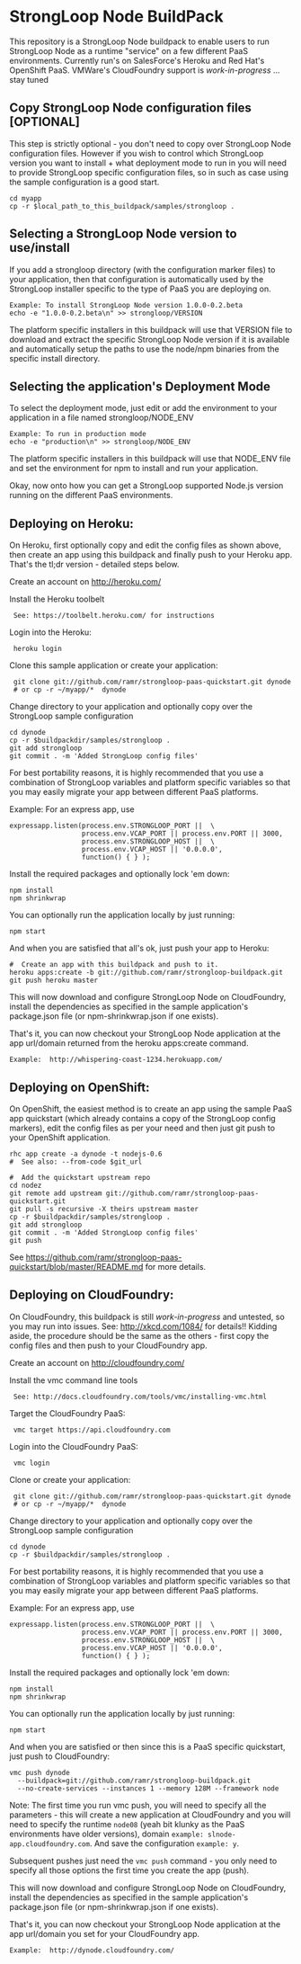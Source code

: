 StrongLoop Node BuildPack
=========================

This repository is a StrongLoop Node buildpack to enable users to run
StrongLoop Node as a runtime "service" on a few different PaaS
environments. Currently run's on SalesForce's Heroku and Red Hat's
OpenShift PaaS.
VMWare's CloudFoundry support is *work-in-progress*  ... stay tuned


Copy StrongLoop Node configuration files [OPTIONAL]
---------------------------------------------------
This step is strictly optional - you don't need to copy over StrongLoop
Node configuration files. However if you wish to control which StrongLoop
version you want to install + what deployment mode to run in you will need
to provide StrongLoop specific configuration files, so in such as case
using the sample configuration is a good start.

    cd myapp
    cp -r $local_path_to_this_buildpack/samples/strongloop .


Selecting a StrongLoop Node version to use/install
--------------------------------------------------
If you add a strongloop directory (with the configuration marker
files) to your application, then that configuration is automatically used
by the StrongLoop installer specific to the type of PaaS you are
deploying on. 

    Example: To install StrongLoop Node version 1.0.0-0.2.beta
    echo -e "1.0.0-0.2.beta\n" >> strongloop/VERSION

The platform specific installers in this buildpack will use that VERSION
file to download and extract the specific StrongLoop Node version if it
is available and automatically setup the paths to use the node/npm
binaries from the specific install directory.


Selecting the application's Deployment Mode
-------------------------------------------
To select the deployment mode, just edit or add the environment to your
application in a file named strongloop/NODE_ENV

    Example: To run in production mode
    echo -e "production\n" >> strongloop/NODE_ENV

The platform specific installers in this buildpack will use that NODE_ENV
file and set the environment for npm to install and run your application.

Okay, now onto how you can get a StrongLoop supported Node.js version
running on the different PaaS environments.


Deploying on Heroku:
--------------------
On Heroku, first optionally copy and edit the config files as shown above,
then create an app using this buildpack and finally push to your Heroku app.
That's the tl;dr version - detailed steps below.


Create an account on http://heroku.com/

Install the Heroku toolbelt

     See: https://toolbelt.heroku.com/ for instructions

Login into the Heroku:

     heroku login

Clone this sample application or create your application:

     git clone git://github.com/ramr/strongloop-paas-quickstart.git dynode
     # or cp -r ~/myapp/*  dynode

Change directory to your application and optionally copy over the
StrongLoop sample configuration

    cd dynode
    cp -r $buildpackdir/samples/strongloop .
    git add strongloop
    git commit . -m 'Added StrongLoop config files'

For best portability reasons, it is highly recommended that you use a
combination of StrongLoop variables and platform specific variables so that
you may easily migrate your app between different PaaS platforms.

Example: For an express app, use

    expressapp.listen(process.env.STRONGLOOP_PORT ||  \
                      process.env.VCAP_PORT || process.env.PORT || 3000,
                      process.env.STRONGLOOP_HOST ||  \
                      process.env.VCAP_HOST || '0.0.0.0',
                      function() { } );

Install the required packages and optionally lock 'em down:

    npm install
    npm shrinkwrap

You can optionally run the application locally by just running:

    npm start

And when you are satisfied that all's ok, just push your app to Heroku:

    #  Create an app with this buildpack and push to it.
    heroku apps:create -b git://github.com/ramr/strongloop-buildpack.git
    git push heroku master

This will now download and configure StrongLoop Node on CloudFoundry,
install the dependencies as specified in the sample application's
package.json file (or npm-shrinkwrap.json if one exists).

That's it, you can now checkout your StrongLoop Node application at the
app url/domain returned from the heroku apps:create command.

    Example:  http://whispering-coast-1234.herokuapp.com/


Deploying on OpenShift:
-----------------------
On OpenShift, the easiest method is to create an app using the sample PaaS
app quickstart (which already contains a copy of the StrongLoop config
markers), edit the config files as per your need and then just git push to
your OpenShift application.

    rhc app create -a dynode -t nodejs-0.6
    #  See also: --from-code $git_url

    #  Add the quickstart upstream repo
    cd nodez
    git remote add upstream git://github.com/ramr/strongloop-paas-quickstart.git
    git pull -s recursive -X theirs upstream master
    cp -r $buildpackdir/samples/strongloop .
    git add strongloop
    git commit . -m 'Added StrongLoop config files'
    git push


See https://github.com/ramr/strongloop-paas-quickstart/blob/master/README.md
for more details.


Deploying on CloudFoundry:
--------------------------
On CloudFoundry, this buildpack is still *work-in-progress* and untested,
so you may run into issues. See: http://xkcd.com/1084/ for details!!
Kidding aside, the procedure should be the same as the others - first copy
the config files and then push to your CloudFoundry app.

Create an account on http://cloudfoundry.com/

Install the vmc command line tools

     See: http://docs.cloudfoundry.com/tools/vmc/installing-vmc.html

Target the CloudFoundry PaaS:

     vmc target https://api.cloudfoundry.com

Login into the CloudFoundry PaaS:

     vmc login

Clone or create your application:

     git clone git://github.com/ramr/strongloop-paas-quickstart.git dynode
     # or cp -r ~/myapp/*  dynode

Change directory to your application and optionally copy over the
StrongLoop sample configuration

    cd dynode
    cp -r $buildpackdir/samples/strongloop .

For best portability reasons, it is highly recommended that you use a
combination of StrongLoop variables and platform specific variables so that
you may easily migrate your app between different PaaS platforms.

Example: For an express app, use

    expressapp.listen(process.env.STRONGLOOP_PORT ||  \
                      process.env.VCAP_PORT || process.env.PORT || 3000,
                      process.env.STRONGLOOP_HOST ||  \
                      process.env.VCAP_HOST || '0.0.0.0',
                      function() { } );

Install the required packages and optionally lock 'em down:

    npm install
    npm shrinkwrap

You can optionally run the application locally by just running:

    npm start

And when you are satisfied or then since this is a PaaS specific
quickstart, just push to CloudFoundry:

    vmc push dynode
      --buildpack=git://github.com/ramr/strongloop-buildpack.git
      --no-create-services --instances 1 --memory 128M --framework node

Note:  The first time you run vmc push, you will need to specify all the
       parameters - this will create a new application at CloudFoundry
       and you will need to specify the runtime `node08` (yeah bit klunky
       as the PaaS environments have older versions),
       domain `example: slnode-app.cloudfoundry.com`.
       And save the configuration `example: y`.

Subsequent pushes just need the `vmc push` command - you only need to
specify all those options the first time you create the app (push).

This will now download and configure StrongLoop Node on CloudFoundry,
install the dependencies as specified in the sample application's
package.json file (or npm-shrinkwrap.json if one exists).

That's it, you can now checkout your StrongLoop Node application at the
app url/domain you set for your CloudFoundry app.

    Example:  http://dynode.cloudfoundry.com/

